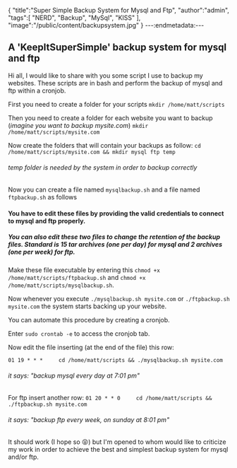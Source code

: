 {
  "title":"Super Simple Backup System for Mysql and Ftp",
  "author":"admin",
  "tags":[
    "NERD",
    "Backup",
    "MySql",
    "KISS"
  ],
  "image":"/public/content/backupsystem.jpg"
}
---:endmetadata:---

## __A 'KeepItSuperSimple' backup system for mysql and ftp__

Hi all, I would like to share with you some script I use to backup my websites. These scripts are in bash and perform the backup of mysql and ftp within a cronjob.

First you need to create a folder for your scripts
`mkdir /home/matt/scripts`

Then you need to create a folder for each website you want to backup (_imagine you want to backup mysite.com_)
`mkdir /home/matt/scripts/mysite.com`

Now create the folders that will contain your backups as follow:
`cd /home/matt/scripts/mysite.com && mkdir mysql ftp temp`

###### _temp folder is needed by the system in order to backup correctly_

Now you can create a file named `mysqlbackup.sh` and a file named `ftpbackup.sh` as follows

<script src="https://gist.github.com/mattmezza/d2b868ce51030c9b908b.js"></script>

#### You have to edit these files by providing the valid credentials to connect to mysql and ftp properly.

##### You can also edit these two files to change the retention of the backup files. Standard is 15  tar archives (one per day) for mysql and 2 archives (one per week) for ftp.

Make these file executable by entering this `chmod +x /home/matt/scripts/ftpbackup.sh` and `chmod +x /home/matt/scripts/mysqlbackup.sh`.

Now whenever you execute `./mysqlbackup.sh mysite.com` or `./ftpbackup.sh mysite.com` the system starts backing up your website.

You can automate this procedure by creating a cronjob.

Enter `sudo crontab -e` to access the cronjob tab.

Now edit the file inserting (at the end of the file) this row:

`01 19 * * *     cd /home/matt/scripts && ./mysqlbackup.sh mysite.com`

###### _it says: "backup mysql every day at 7:01 pm"_

For ftp insert another row:
`01 20 * * 0     cd /home/matt/scripts && ./ftpbackup.sh mysite.com`

###### _it says: "backup ftp every week, on sunday at 8:01 pm"_

It should work (I hope so 😝) but I'm opened to whom would like to criticize my work in order to achieve the best and simplest backup system for mysql and/or ftp.
